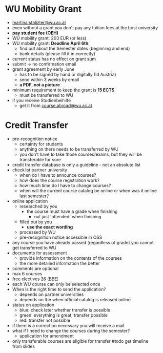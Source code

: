 # WU Mobility Grant 
- martina.stalizter@wu.ac.at
- even without a grant you don't pay any tuition fees at the host university
- **pay student fee (OEH)**
- WU mobility grant: 200 EUR (or less)
- WU mobility grant: **Deadline April 6th**
	- find out about the Semester dates (beginning and end)
	- bank details (please fill it in correctly)
- current status has no effect on grant sum
- submit -> no confirmation email
- grant agreement by early June
	- has to be signed by hand or digitally (Id Austria)
	- send within 3 weeks by email 
	- **a PDF, not a picture**
- minimum requirement to keep the grant is **15 ECTS**
	- must be transferred to WU
- if you receive Studienbeihilfe
	- get it from course.abroad@wu.ac.at

# Credit Transfer
- pre-recognition notice
	- certainty for students
	- anything on there needs to be transferred by WU
	- you don't have to take those courses/exams, but they will be transferable for sure
- credit transfer database is only a guideline - not an absolute list
- checklist partner university
	- when do I have to announce courses?
	- how does the course registration work?
	- how much time do I have to change courses?
	- when will the current course catalog be online or when was it online last semester?
- online application
	- researched by you
		- the course must have a grade when finishing
			- not just 'attended' when finishing
	- filled out by you
		- **use the exact wording**
	- processed by WU
	- pre-recognition notice accessible in OSS
- any course you have already passed (regardless of grade) you cannot get transferred to WU
- documents for assessment
	- provide information on the contents of the courses
	- the more detailed information the better
- comments are optional
- max 6 courses
- free electives 26 (BBE)
- each WU course can only be selected once
- When is the right time to send the application?
	- depends on partner universities
	- depends on the when official catalog is released online
- status on application
	- blue: check later whether transfer is possible
	- green: everything is great, transfer possible
	- red: transfer not possible
- if there is a correction necessary you will receive a mail
- what if I need to change the courses during the semester?
	- application for amendment
- only transferable courses are eligible for transfer
#todo get timeline from slides